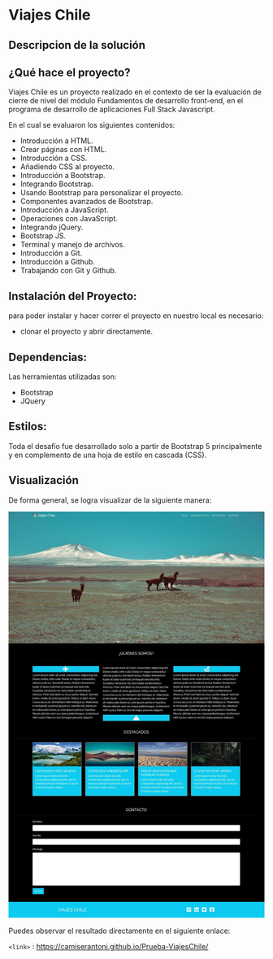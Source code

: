# Viajes Chile 

## Descripcion de la solución

## ¿Qué hace el proyecto? 
Viajes Chile es un proyecto realizado en el contexto de ser la evaluación de cierre de nivel del módulo Fundamentos de desarrollo  front-end, en el programa de desarrollo de aplicaciones Full Stack Javascript.

En el cual se evaluaron los siguientes contenidos: 
- Introducción a HTML.
- Crear páginas con HTML.
- Introducción a CSS.
- Añadiendo CSS al proyecto.
- Introducción a Bootstrap.
- Integrando Bootstrap.
- Usando Bootstrap para personalizar el proyecto.
- Componentes avanzados de Bootstrap.
- Introducción a JavaScript.
- Operaciones con JavaScript.
- Integrando jQuery.
- Bootstrap JS.
- Terminal y manejo de archivos.
- Introducción a Git.
- Introducción a Github.
- Trabajando con Git y Github.

## Instalación del Proyecto: 

para poder instalar y hacer correr el proyecto en nuestro local es necesario: 
- clonar el proyecto y abrir directamente.

## Dependencias:

Las herramientas utilizadas son: 

- Bootstrap
- JQuery 

## Estilos:

Toda el desafío fue desarrollado solo a partir de Bootstrap 5 principalmente y en complemento de una  hoja de estilo en cascada (CSS).

## Visualización
De forma general, se logra visualizar de la siguiente manera:

![imagen general de la web ](./assets/img/image.png)


Puedes observar el resultado directamente en el siguiente enlace: 

`<link>` : https://camiserantoni.github.io/Prueba-ViajesChile/
